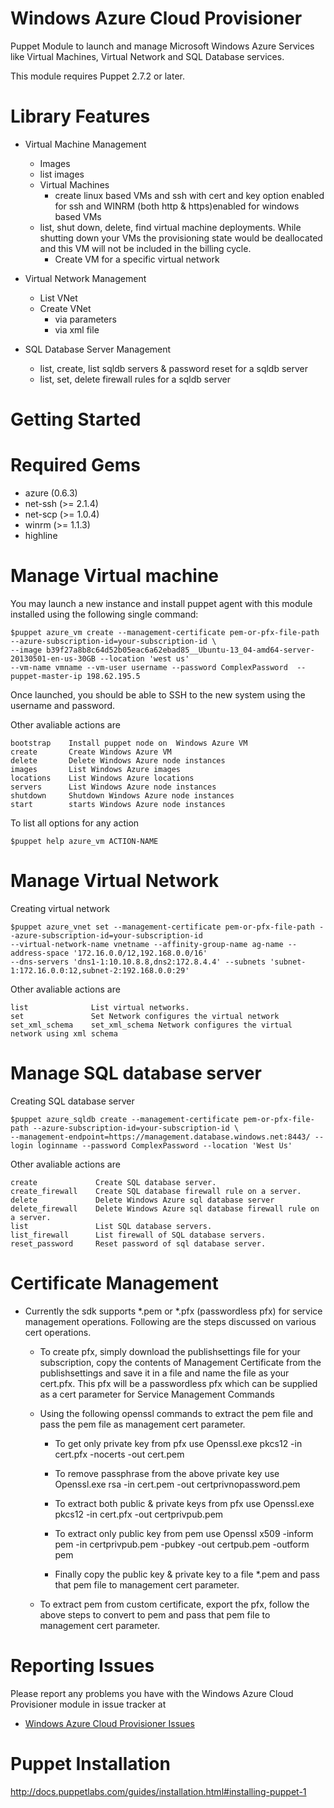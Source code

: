 Windows Azure Cloud Provisioner
========================

Puppet Module to launch and manage Microsoft Windows Azure Services like Virtual Machines, Virtual Network and SQL Database services.

This module requires Puppet 2.7.2 or later.

# Library Features
* Virtual Machine Management
    * Images
	* list images	
    * Virtual Machines
        * create linux based VMs and ssh with cert and key option enabled for ssh and WINRM (both http & https)enabled for windows based VMs
	* list, shut down, delete, find virtual machine deployments. While shutting down your VMs the provisioning state would be deallocated and this VM will not be included in the billing cycle.
        * Create VM for a specific virtual network

* Virtual Network Management
    * List VNet
    * Create VNet
    	* via parameters
    	* via xml file
    	
* SQL Database Server Management
	* list, create, list sqldb servers & password reset for a sqldb server
	* list, set, delete firewall rules for a sqldb server


Getting Started
===============

Required Gems
=============

 * azure (0.6.3)
 * net-ssh (>= 2.1.4)
 * net-scp (>= 1.0.4)
 * winrm (>= 1.1.3)
 * highline

Manage Virtual machine
========================

You may launch a new instance and install puppet agent with this module installed using the following single command:

    $puppet azure_vm create --management-certificate pem-or-pfx-file-path --azure-subscription-id=your-subscription-id \
    --image b39f27a8b8c64d52b05eac6a62ebad85__Ubuntu-13_04-amd64-server-20130501-en-us-30GB --location 'west us' 
    --vm-name vmname --vm-user username --password ComplexPassword  --puppet-master-ip 198.62.195.5

Once launched, you should be able to SSH to the new system using the username and password.

Other avaliable actions are

  
    bootstrap    Install puppet node on  Windows Azure VM
    create       Create Windows Azure VM
    delete       Delete Windows Azure node instances
    images       List Windows Azure images
    locations    List Windows Azure locations
    servers      List Windows Azure node instances
    shutdown     Shutdown Windows Azure node instances
    start        starts Windows Azure node instances

To list all options for any action

    $puppet help azure_vm ACTION-NAME

Manage Virtual Network
========================

Creating virtual network

    $puppet azure_vnet set --management-certificate pem-or-pfx-file-path --azure-subscription-id=your-subscription-id
    --virtual-network-name vnetname --affinity-group-name ag-name --address-space '172.16.0.0/12,192.168.0.0/16'
    --dns-servers 'dns1-1:10.10.8.8,dns2:172.8.4.4' --subnets 'subnet-1:172.16.0.0:12,subnet-2:192.168.0.0:29'

Other avaliable actions are

    list              List virtual networks.
    set               Set Network configures the virtual network
    set_xml_schema    set_xml_schema Network configures the virtual network using xml schema

Manage SQL database server
========================

Creating SQL database server

    $puppet azure_sqldb create --management-certificate pem-or-pfx-file-path --azure-subscription-id=your-subscription-id \
    --management-endpoint=https://management.database.windows.net:8443/ --login loginname --password ComplexPassword --location 'West Us'

Other avaliable actions are

    create             Create SQL database server.
    create_firewall    Create SQL database firewall rule on a server.
    delete             Delete Windows Azure sql database server
    delete_firewall    Delete Windows Azure sql database firewall rule on a server.
    list               List SQL database servers.
    list_firewall      List firewall of SQL database servers.
    reset_password     Reset password of sql database server.


# Certificate Management

* Currently the sdk supports *.pem or *.pfx (passwordless pfx) for service management operations. Following are the steps discussed on various cert operations.

	* To create pfx, simply download the publishsettings file for your subscription, copy the contents of Management Certificate from the publishsettings and save it in a file and name the file
	  as your cert.pfx. This pfx will be a passwordless pfx which can be supplied as a cert parameter for Service Management Commands

	* Using the following openssl commands to extract the pem file and pass the pem file as management cert parameter.

		* To get only private key from pfx use Openssl.exe pkcs12 -in cert.pfx -nocerts -out cert.pem

		* To remove passphrase from the above private key use Openssl.exe rsa -in cert.pem -out certprivnopassword.pem

		* To extract both public & private keys from pfx use Openssl.exe pkcs12 -in cert.pfx -out certprivpub.pem

		* To extract only public key from pem use Openssl x509 -inform pem -in certprivpub.pem -pubkey -out certpub.pem -outform pem

		* Finally copy the public key & private key to a file *.pem and pass that pem file to management cert parameter.

	* To extract pem from custom certificate, export the pfx, follow the above steps to convert to pem and pass that pem file to management cert parameter.
	
# Reporting Issues

  Please report any problems you have with the Windows Azure Cloud Provisioner module in issue tracker at
  
  * [Windows Azure Cloud Provisioner Issues](https://github.com/MSOpenTech/azure-puppet/issues)

Puppet Installation
===================

http://docs.puppetlabs.com/guides/installation.html#installing-puppet-1


